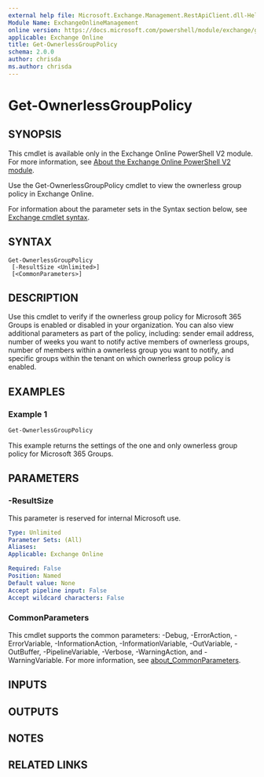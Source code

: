 ```yaml
---
external help file: Microsoft.Exchange.Management.RestApiClient.dll-Help.xml
Module Name: ExchangeOnlineManagement
online version: https://docs.microsoft.com/powershell/module/exchange/get-ownerlessgrouppolicy
applicable: Exchange Online
title: Get-OwnerlessGroupPolicy
schema: 2.0.0
author: chrisda
ms.author: chrisda
---
```


# Get-OwnerlessGroupPolicy

## SYNOPSIS
This cmdlet is available only in the Exchange Online PowerShell V2 module. For more information, see [About the Exchange Online PowerShell V2 module](https://docs.microsoft.com/powershell/exchange/exchange-online-powershell-v2).

Use the Get-OwnerlessGroupPolicy cmdlet to view the ownerless group policy in Exchange Online.

For information about the parameter sets in the Syntax section below, see [Exchange cmdlet syntax](https://docs.microsoft.com/powershell/exchange/exchange-cmdlet-syntax).

## SYNTAX

```
Get-OwnerlessGroupPolicy
 [-ResultSize <Unlimited>]
 [<CommonParameters>]
```

## DESCRIPTION
Use this cmdlet to verify if the ownerless group policy for Microsoft 365 Groups is enabled or disabled in your organization. You can also view additional parameters as part of the policy, including: sender email address, number of weeks you want to notify active members of ownerless groups, number of members within a ownerless group you want to notify, and specific groups within the tenant on which ownerless group policy is enabled. 

## EXAMPLES

### Example 1
```powershell
Get-OwnerlessGroupPolicy
```

This example returns the settings of the one and only ownerless group policy for Microsoft 365 Groups.

## PARAMETERS

### -ResultSize
This parameter is reserved for internal Microsoft use.

```yaml
Type: Unlimited
Parameter Sets: (All)
Aliases:
Applicable: Exchange Online

Required: False
Position: Named
Default value: None
Accept pipeline input: False
Accept wildcard characters: False
```

### CommonParameters
This cmdlet supports the common parameters: -Debug, -ErrorAction, -ErrorVariable, -InformationAction, -InformationVariable, -OutVariable, -OutBuffer, -PipelineVariable, -Verbose, -WarningAction, and -WarningVariable. For more information, see [about_CommonParameters](https://go.microsoft.com/fwlink/p/?LinkID=113216).

## INPUTS

###  

## OUTPUTS

###  

## NOTES

## RELATED LINKS
